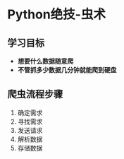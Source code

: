# Python绝技-虫术

## 学习目标

- **想要什么数据随意爬**
- **不管抓多少数据几分钟就能爬到硬盘**



## 爬虫流程步骤

1. 确定需求
2. 寻找需求
3. 发送请求
4. 解析数据
5. 存储数据

